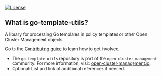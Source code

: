 [![License](https://img.shields.io/:license-apache-blue.svg)](http://www.apache.org/licenses/LICENSE-2.0.html)

## What is go-template-utils?

A library for processing Go templates in policy templates or other Open Cluster
Management objects.

Go to the [Contributing guide](CONTRIBUTING.md) to learn how to get involved.

- The `go-template-utils` repository is part of the
  `open-cluster-management` community. For more information, visit:
  [open-cluster-management.io](https://open-cluster-management.io).
- Optional: List and link of additional references if needed.
